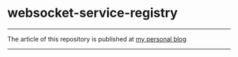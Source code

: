 # websocket-service-registry

---

The article of this repository is published at [my personal blog](https://ferdisonmezay.com/blog/implementing-a-service-registry-using-websockets.html)

---